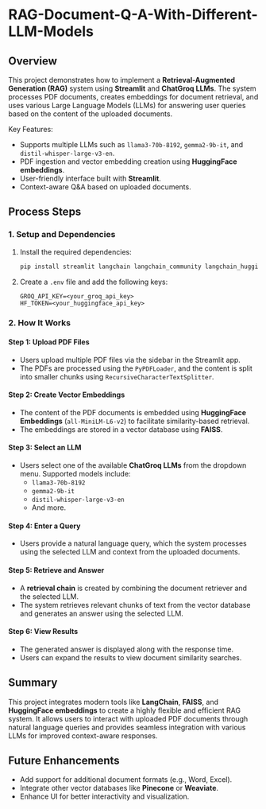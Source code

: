 # RAG-Document-Q-A-With-Different-LLM-Models

## **Overview**
This project demonstrates how to implement a **Retrieval-Augmented Generation (RAG)** system using **Streamlit** and **ChatGroq LLMs**. The system processes PDF documents, creates embeddings for document retrieval, and uses various Large Language Models (LLMs) for answering user queries based on the content of the uploaded documents.  

Key Features:
- Supports multiple LLMs such as `llama3-70b-8192`, `gemma2-9b-it`, and `distil-whisper-large-v3-en`.
- PDF ingestion and vector embedding creation using **HuggingFace embeddings**.
- User-friendly interface built with **Streamlit**.
- Context-aware Q&A based on uploaded documents.


## **Process Steps**

### **1. Setup and Dependencies**
1. Install the required dependencies:
   ```bash
   pip install streamlit langchain langchain_community langchain_huggingface langchain_groq python-dotenv
   ```
2. Create a `.env` file and add the following keys:
   ```env
   GROQ_API_KEY=<your_groq_api_key>
   HF_TOKEN=<your_huggingface_api_key>
   ```


### **2. How It Works**

#### **Step 1: Upload PDF Files**
- Users upload multiple PDF files via the sidebar in the Streamlit app.
- The PDFs are processed using the `PyPDFLoader`, and the content is split into smaller chunks using `RecursiveCharacterTextSplitter`.

#### **Step 2: Create Vector Embeddings**
- The content of the PDF documents is embedded using **HuggingFace Embeddings** (`all-MiniLM-L6-v2`) to facilitate similarity-based retrieval.
- The embeddings are stored in a vector database using **FAISS**.

#### **Step 3: Select an LLM**
- Users select one of the available **ChatGroq LLMs** from the dropdown menu. Supported models include:
  - `llama3-70b-8192`
  - `gemma2-9b-it`
  - `distil-whisper-large-v3-en`
  - And more.

#### **Step 4: Enter a Query**
- Users provide a natural language query, which the system processes using the selected LLM and context from the uploaded documents.

#### **Step 5: Retrieve and Answer**
- A **retrieval chain** is created by combining the document retriever and the selected LLM.
- The system retrieves relevant chunks of text from the vector database and generates an answer using the selected LLM.

#### **Step 6: View Results**
- The generated answer is displayed along with the response time.
- Users can expand the results to view document similarity searches.


## **Summary**
This project integrates modern tools like **LangChain**, **FAISS**, and **HuggingFace embeddings** to create a highly flexible and efficient RAG system. It allows users to interact with uploaded PDF documents through natural language queries and provides seamless integration with various LLMs for improved context-aware responses.


## **Future Enhancements**
- Add support for additional document formats (e.g., Word, Excel).
- Integrate other vector databases like **Pinecone** or **Weaviate**.
- Enhance UI for better interactivity and visualization.
